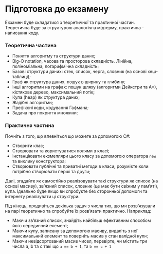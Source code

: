 # Підготовка до екзамену

Екзамен буде складатися з теоретичної та практичної частин. Теоретична буде за структурою аналогічна мідтерму, практична - написання коду.

### Теоретична частина
- Поняття алгоритму та структури даних;
- Big-O notation, часова та просторова складність. Лінійна, поліноміальна, логарифмічна складність;
- Базові структури даних: стек, список, черга, словник (на основі хеш-таблиці);
- Граф як структура даних, пошук в ширину та глибину;
- Інші алгоритми на графах: пошук шляху (алгоритми Дейкстри та А*), кістякове дерево, максимальний потік;
- Купа (heap) як структура даних;
- Жадібні алгоритми;
- Префіксні коди, кодування Гафмана;
- Задача про покриття множини;

### Практична частина
Почніть з того, що впевніться що можете за допомогою C#:
- Створити клас;
- Створювати та користуватися полями в класі;
- Інстанціювати екзмепляри цього класу за допомогою оператора `new` та виклику конструктора;
- Створювати публічні та приватні методи в класи, розумієте коли потрібно створювати перші та други;

Далі, згадайте як самостійно реалізовувати такі структури як список (на основі масиву), звʼязний список, словник (це має бути свіжим у памʼяті), купа. Ідеально буде якщо ви спробуєте без сторонньої допомоги та інтернету реалізувати ці структури.

Під кінець, продивіться декілька задач з числа тих, що ми розвʼязували на парі теоретично та спробуйте їх розвʼязати практично. Наприклад:
- Маючи звʼязний список, знайдіть найбільш ефективним способом його серединний елемент;
- Маючи купу, записану за допомогою масиву, видаліть з неї максимальний елемент та поверніть масив у стан валідної купи;
- Маючи невідсортований масив чисел, перевірте, чи містить три числа a, b та с такі що `a == b + 1`, та `b == c + 1`

